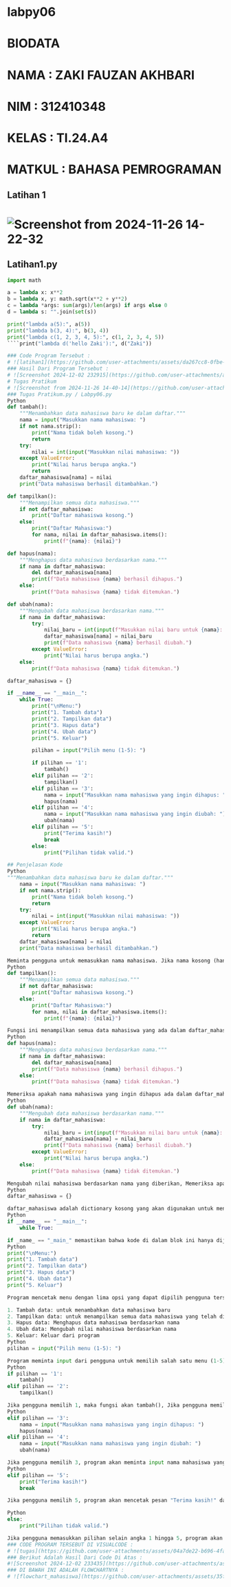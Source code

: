 # labpy06
# BIODATA 
# NAMA : ZAKI FAUZAN AKHBARI
# NIM : 312410348
# KELAS : TI.24.A4
# MATKUL : BAHASA PEMROGRAMAN

## Latihan 1
# ![Screenshot from 2024-11-26 14-22-32](https://github.com/user-attachments/assets/d02966bc-9672-4de1-92f7-06289097943b)
## Latihan1.py
```Python
import math

a = lambda x: x**2
b = lambda x, y: math.sqrt(x**2 + y**2)
c = lambda *args: sum(args)/len(args) if args else 0
d = lambda s: "".join(set(s))

print("lambda a(5):", a(5))
print("lambda b(3, 4):", b(3, 4))
print("lambda c(1, 2, 3, 4, 5):", c(1, 2, 3, 4, 5))
````print("lambda d('hello Zaki'):", d("Zaki"))

### Code Program Tersebut :
# ![latihan1](https://github.com/user-attachments/assets/da267cc8-0fbe-4e08-b347-8264e1fcc93d)
### Hasil Dari Program Tersebut :
# ![Screenshot 2024-12-02 232915](https://github.com/user-attachments/assets/205f0bdf-6206-4ee4-8c73-ff09bf55dbde)
# Tugas Pratikum 
# ![Screenshot from 2024-11-26 14-40-14](https://github.com/user-attachments/assets/596e5453-a8c5-4dd4-b326-bb3fe8aa5ffa)
### Tugas Pratikum.py / Labpy06.py
Python
def tambah():
    """Menambahkan data mahasiswa baru ke dalam daftar."""
    nama = input("Masukkan nama mahasiswa: ")
    if not nama.strip():
        print("Nama tidak boleh kosong.")
        return
    try:
        nilai = int(input("Masukkan nilai mahasiswa: "))
    except ValueError:
        print("Nilai harus berupa angka.")
        return
    daftar_mahasiswa[nama] = nilai
    print("Data mahasiswa berhasil ditambahkan.")

def tampilkan():
    """Menampilkan semua data mahasiswa."""
    if not daftar_mahasiswa:
        print("Daftar mahasiswa kosong.")
    else:
        print("Daftar Mahasiswa:")
        for nama, nilai in daftar_mahasiswa.items():
            print(f"{nama}: {nilai}")

def hapus(nama):
    """Menghapus data mahasiswa berdasarkan nama."""
    if nama in daftar_mahasiswa:
        del daftar_mahasiswa[nama]
        print(f"Data mahasiswa {nama} berhasil dihapus.")
    else:
        print(f"Data mahasiswa {nama} tidak ditemukan.")

def ubah(nama):
    """Mengubah data mahasiswa berdasarkan nama."""
    if nama in daftar_mahasiswa:
        try:
            nilai_baru = int(input(f"Masukkan nilai baru untuk {nama}: "))
            daftar_mahasiswa[nama] = nilai_baru
            print(f"Data mahasiswa {nama} berhasil diubah.")
        except ValueError:
            print("Nilai harus berupa angka.")
    else:
        print(f"Data mahasiswa {nama} tidak ditemukan.")

daftar_mahasiswa = {}

if __name__ == "__main__":
    while True:
        print("\nMenu:")
        print("1. Tambah data")
        print("2. Tampilkan data")
        print("3. Hapus data")
        print("4. Ubah data")
        print("5. Keluar")

        pilihan = input("Pilih menu (1-5): ")

        if pilihan == '1':
            tambah()
        elif pilihan == '2':
            tampilkan()
        elif pilihan == '3':
            nama = input("Masukkan nama mahasiswa yang ingin dihapus: ")
            hapus(nama)
        elif pilihan == '4':
            nama = input("Masukkan nama mahasiswa yang ingin diubah: ")
            ubah(nama)
        elif pilihan == '5':
            print("Terima kasih!")
            break
        else:
            print("Pilihan tidak valid.")

## Penjelasan Kode 
Python
"""Menambahkan data mahasiswa baru ke dalam daftar."""
    nama = input("Masukkan nama mahasiswa: ")
    if not nama.strip():
        print("Nama tidak boleh kosong.")
        return
    try:
        nilai = int(input("Masukkan nilai mahasiswa: "))
    except ValueError:
        print("Nilai harus berupa angka.")
        return
    daftar_mahasiswa[nama] = nilai
    print("Data mahasiswa berhasil ditambahkan.")

Meminta pengguna untuk memasukkan nama mahasiswa. Jika nama kosong (hanya spasi), program akan mencetak pesan kesalahan dan keluar dari fungsi, menggunakan try-except untuk mencoba mengonversi nilai yang dimasukkan menjadi integer. Jika gagal, program mencetak pesan kesalahan, jika semua input valid, data mahasiswa (nama dan nilai) ditambahkan ke dalam dictionary daftar_mahasiswa, dan program mencetak pesan konfirmasi.
Python
def tampilkan():
    """Menampilkan semua data mahasiswa."""
    if not daftar_mahasiswa:
        print("Daftar mahasiswa kosong.")
    else:
        print("Daftar Mahasiswa:")
        for nama, nilai in daftar_mahasiswa.items():
            print(f"{nama}: {nilai}")

Fungsi ini menampilkan semua data mahasiswa yang ada dalam daftar_mahasiswa kosong, Jika tidak kosong, mencetak "Daftar Mahasiswa:" dan menggunakan loop untuk mencetak setiap nama mahasiswa dan nilai mereka dalam format nama: nilai.
Python
def hapus(nama):
    """Menghapus data mahasiswa berdasarkan nama."""
    if nama in daftar_mahasiswa:
        del daftar_mahasiswa[nama]
        print(f"Data mahasiswa {nama} berhasil dihapus.")
    else:
        print(f"Data mahasiswa {nama} tidak ditemukan.")

Memeriksa apakah nama mahasiswa yang ingin dihapus ada dalam daftar_mahasiswa. Jika ada, data mahasiswa dihapus menggunakan del, dan mencetak pesan konfirmasi bahwa data berhasil dihapus. Jika tidak ada, mencetak pesan bahwa mahasiswa tersebut tidak ditemukan.
Python
def ubah(nama):
    """Mengubah data mahasiswa berdasarkan nama."""
    if nama in daftar_mahasiswa:
        try:
            nilai_baru = int(input(f"Masukkan nilai baru untuk {nama}: "))
            daftar_mahasiswa[nama] = nilai_baru
            print(f"Data mahasiswa {nama} berhasil diubah.")
        except ValueError:
            print("Nilai harus berupa angka.")
    else:
        print(f"Data mahasiswa {nama} tidak ditemukan.")

Mengubah nilai mahasiswa berdasarkan nama yang diberikan, Memeriksa apakah nama mahasiswa ada dalam daftar_mahasiswa. Jika ada, meminta pengguna untuk memasukkan nilai baru dan mencoba mengonversinya menjadi integer. Jika konversi berhasil, nilai mahasiswa diperbarui dalam dictionary, dan mencetak pesan konfirmasi, Jika konversi gagal, mencetak pesan kesalahan. Jika nama tidak ditemukan, mencetak pesan bahwa mahasiswa tersebut tidak ditemukan.
Python
daftar_mahasiswa = {}

daftar_mahasiswa adalah dictionary kosong yang akan digunakan untuk menyimpan data mahasiswa, dengan nama sebagai kunci dan nilai sebagai nilai.
Python
if __name__ == "__main__":
    while True:

if _name_ == "_main_" memastikan bahwa kode di dalam blok ini hanya dijalankan jika file ini dieksekusi langsung, bukan ketika diimpor sebagai modul oleh program lain. while True loop tak terbatas yang akan terus berjalan sampai perintah break dijalankan.
Python
print("\nMenu:")
print("1. Tambah data")
print("2. Tampilkan data")
print("3. Hapus data")
print("4. Ubah data")
print("5. Keluar")

Program mencetak menu dengan lima opsi yang dapat dipilih pengguna tersebut:

1. Tambah data: untuk menambahkan data mahasiswa baru
2. Tampilkan data: untuk menampilkan semua data mahasiswa yang telah dimasukkan
3. Hapus data: Menghapus data mahasiswa berdasarkan nama
4. Ubah data: Mengubah nilai mahasiswa berdasarkan nama
5. Keluar: Keluar dari program
Python
pilihan = input("Pilih menu (1-5): ")

Program meminta input dari pengguna untuk memilih salah satu menu (1-5).
Python
if pilihan == '1':
    tambah()
elif pilihan == '2':
    tampilkan()

Jika pengguna memilih 1, maka fungsi akan tambah(), Jika pengguna memilih 2, maka fungsi akan tampilkan() untuk menampilkan semua data mahasiswa yang ada dalam daftar_mahasiswa
Python
elif pilihan == '3':
    nama = input("Masukkan nama mahasiswa yang ingin dihapus: ")
    hapus(nama)
elif pilihan == '4':
    nama = input("Masukkan nama mahasiswa yang ingin diubah: ")
    ubah(nama)

Jika pengguna memilih 3, program akan meminta input nama mahasiswa yang ingin dihapus, Jika pengguna memilih 4, program akan meminta input nama mahasiswa yang ingin diubah.
Python
elif pilihan == '5':
    print("Terima kasih!")
    break

Jika pengguna memilih 5, program akan mencetak pesan "Terima kasih!" dan keluar dari loop utama dengan menggunakan break.

Python
else:
    print("Pilihan tidak valid.")

Jika pengguna memasukkan pilihan selain angka 1 hingga 5, program akan menampilkan pesan "Pilihan tidak valid." dan kembali menampilkan menu.
### CODE PROGRAM TERSEBUT DI VISUALCODE :
# ![tugas](https://github.com/user-attachments/assets/04a7de22-b696-4faa-a76f-c6e53ee7f1f5)
### Berikut Adalah Hasil Dari Code Di Atas :
#![Screenshot 2024-12-02 233435](https://github.com/user-attachments/assets/4c6fa349-9dfd-44ac-9d1c-5a73c7acb608)
### DI BAWAH INI ADALAH FLOWCHARTNYA : 
# ![flowchart_mahasiswa](https://github.com/user-attachments/assets/35fa66d2-09b1-4d58-950c-c4daba6959df)
